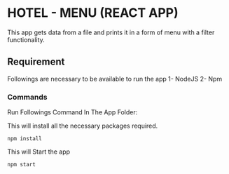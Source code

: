 # HOTEL - MENU (REACT APP)
This app gets data from a file and prints it in a form of menu with a filter functionality.

## Requirement
Followings are necessary to be available to run the app
1- NodeJS
2- Npm

### Commands
Run Followings Command In The App Folder:

This will install all the necessary packages required.
```
npm install
```

This will Start the app
```
npm start
```